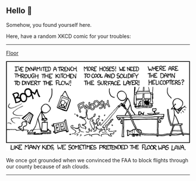 ## Hello 👀

Somehow, you found yourself here.

Here, have a random XKCD comic for your troubles:

-----------------------------------

[Floor](https://xkcd.com/735)

![Floor](./random_comic.png)

We once got grounded when we convinced the FAA to block flights through our county because of ash clouds.

-----------------------------------